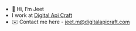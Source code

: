 - 👋 Hi, I’m Jeet 
- I work at <a href='https://digitalapicraft.com/' target="_blank">Digital Api Craft</a>
- :envelope: Contact me here - jeet.m@digitalapicraft.com
<!-- - 👀 I’m interested in Frontend development
- 🌱 I’m currently learning Reactjs
- 💞️ I’m looking to collaborate on ... -->
<!-- - 📫 How to reach me jeet.m@digitalapicraft.com -->

<!---
jeet-dac/jeet-dac is a ✨ special ✨ repository because its `README.md` (this file) appears on your GitHub profile.
You can click the Preview link to take a look at your changes.
--->
